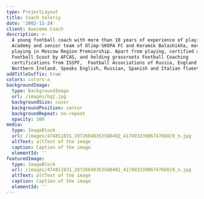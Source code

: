 ```yaml
---
type: ProjectLayout
title: Coach Valeriy
date: '2002-11-24'
client: Awesome Coach
description: >-
  A young football coach with more than 10 years of experience of playing in
  Academy and senior team of Olimp-SKOPA FC and Keramik Balashikha, mostly
  playing in Moscow Region Premiership. Apart from playing, certified as Level 2
  Football Scout by AFCAS, and holding grassroots Football Coaching
  certifications from ISSPF,  Football Associations of Russia, England and
  Northern Ireland. Speaks English, Russian, Spanish and Italian fluently
addTitleSuffix: true
colors: colors-a
backgroundImage:
  type: BackgroundImage
  url: /images/bg2.jpg
  backgroundSize: cover
  backgroundPosition: center
  backgroundRepeat: no-repeat
  opacity: 100
media:
  type: ImageBlock
  url: /images/474811831_28726848363580492_4174932390674766819_n.jpg
  altText: altText of the image
  caption: Caption of the image
  elementId: ''
featuredImage:
  type: ImageBlock
  url: /images/474811831_28726848363580492_4174932390674766819_n.jpg
  altText: altText of the image
  caption: Caption of the image
  elementId: ''
---
```


